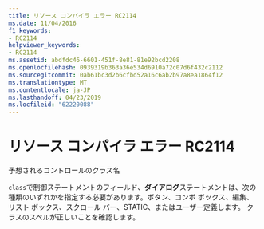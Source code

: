 ```yaml
---
title: リソース コンパイラ エラー RC2114
ms.date: 11/04/2016
f1_keywords:
- RC2114
helpviewer_keywords:
- RC2114
ms.assetid: abdfdc46-6601-451f-8e81-81e92bcd2208
ms.openlocfilehash: 0939319b363a36e534d6910a72c07d6f432c2112
ms.sourcegitcommit: 0ab61bc3d2b6cfbd52a16c6ab2b97a8ea1864f12
ms.translationtype: MT
ms.contentlocale: ja-JP
ms.lasthandoff: 04/23/2019
ms.locfileid: "62220088"
---
```

# <a name="resource-compiler-error-rc2114"></a>リソース コンパイラ エラー RC2114

予想されるコントロールのクラス名

`class`で制御ステートメントのフィールド、**ダイアログ**ステートメントは、次の種類のいずれかを指定する必要があります。ボタン、コンボ ボックス、編集、リスト ボックス、スクロール バー、STATIC、またはユーザー定義します。 クラスのスペルが正しいことを確認します。